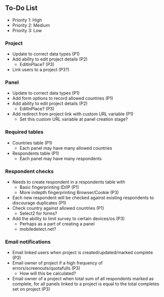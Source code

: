 ## To-Do List

- Priority 1: High
- Priority 2: Medium
- Priority 3: Low

### Project

- Update to correct data types (P1)
- Add ability to edit project details (P2)
	- EditInPlace? (P3)
- Link users to a project (P3?)


### Panel

- Update to correct data types (P1)
- Add form options to record allowed countries (P1)
- Add ability to edit project details (P2)
	- EditInPlace? (P3)
- Add redirect from project link with custom URL variable (P1)
	- Set this custom URL variable at panel creation stage?

### Required tables

- Countries table (P1)
	- Each panel may have many allowed countries
- Respondents table (P1)
	- Each panel may have many respondents

### Respondent checks

- Needs to create respondent in a respondents table with
	- Basic fingerprinting ID/IP (P1)
	- More indepth fingerprinting Browser/Cookie (P3)
- Each new respondent will be checked against existing respondents to discourage duplicates (P1)
- Check country against allowed countries (P1)
	- Select2 for forms?
- Add the ability to limit survey to certain devices/os (P3)
	- Perhaps as a part of creating a panel
	- mobiledetect.net?

### Email notifications

- Email linked users when project is created/updated/marked complete (P3)
- Email owner of project if a high frequency of errors/screenouts/quotafulls (P3)
	- How will this be calculated?
- Email owner of a project when total sum of all respondents marked as complete, for all panels linked to a project is equal to the total completes set on project (P3)


